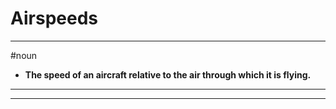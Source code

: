 # Airspeeds
---
#noun
- **The speed of an aircraft relative to the air through which it is flying.**
---
---
